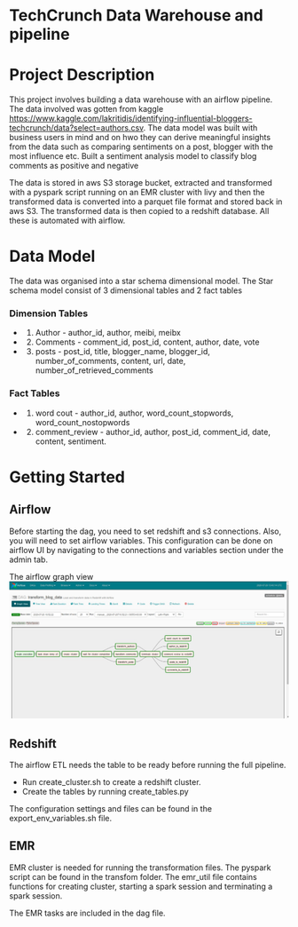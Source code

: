 # TechCrunch Data Warehouse and pipeline

# Project Description
This project involves building a data warehouse with an airflow pipeline. The data involved was gotten from kaggle https://www.kaggle.com/lakritidis/identifying-influential-bloggers-techcrunch/data?select=authors.csv. The data model was built with business users in mind and on hwo they can derive meaningful insights from the data such as comparing sentiments on a post, blogger with the most influence etc.
Built a sentiment analysis model to classify blog comments as positive and negative


The data is stored in aws S3 storage bucket, extracted and transformed with a pyspark script running on an EMR cluster with livy and then the transformed data is  converted into a parquet file format and stored back in aws S3. The transformed data is then copied to a redshift database. All these is automated with airflow.


# Data Model
The data was organised into a star schema dimensional model. The Star schema model consist of 3 dimensional tables and 2 fact tables

### Dimension Tables 
- 1. Author - author_id, author, meibi, meibx
- 2. Comments - comment_id, post_id, content, author, date, vote
- 3. posts - post_id, title, blogger_name, blogger_id, number_of_comments, content, url, date, number_of_retrieved_comments
### Fact Tables
- 1. word cout - author_id, author, word_count_stopwords, word_count_nostopwords
- 2. comment_review - author_id, author, post_id, comment_id, date, content, sentiment.



# Getting Started

## Airflow
Before starting the dag, you need to set redshift and s3 connections. Also, you will need to set airflow variables.
This configuration can be done on airflow UI by navigating to the connections and variables section under the admin tab.

The airflow graph view 
![](https://github.com/geewynn/techcrunch_warehouse/blob/master/images/airflow%20graph%20view.jpg)

## Redshift
The airflow ETL needs the table to be ready before running the full pipeline. 
- Run create_cluster.sh to create a redshift cluster.
- Create the tables by running create_tables.py

The configuration settings and files can be found in the export_env_variables.sh file.

## EMR
EMR cluster is needed for running the transformation files. The pyspark script can be found in the transfom folder. The emr_util file contains functions for creating cluster, starting a spark session and terminating a spark session.

The EMR tasks are included in the dag file.
